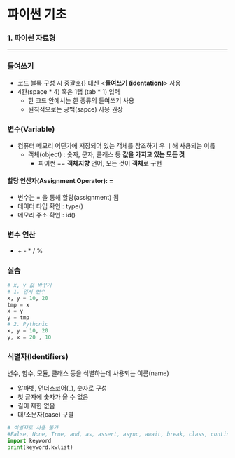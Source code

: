 # 파이썬 기초



### 1. 파이썬 자료형

---

### 들여쓰기

* 코드 블록 구성 시 중괄호{} 대신 <**들여쓰기 (identation)**>  사용
* 4칸(space * 4) 혹은 1탭 (tab * 1) 입력
  * 한 코드 안에서는 한 종류의 들여쓰기 사용
  * 원칙적으로는 공백(sapce) 사용 권장



### 변수(Variable)

* 컴퓨터 메모리 어딘가에 저장되어 있는 객체를 참조하기 우 ㅣ해 사용되는 이름
  * 객체(object) : 숫자, 문자, 클래스 등 **값을 가지고 있는 모든 것**
    * 파이썬 == **객체지향** 언어, 모든 것이 **객체**로 구현



#### 할당 연산자(Assignment Operator): =

* 변수는 = 을 통해 할당(assignment) 됨
* 데이터 타입 확인 : type()
* 메모리 주소 확인 : id()

### 변수 연산

* \+ - * / %



### 실습

```python
# x, y 값 바꾸기
# 1. 임시 변수
x, y = 10, 20
tmp = x
x = y
y = tmp
# 2. Pythonic
x, y = 10, 20
y, x = 20 , 10
```



### 식별자(Identifiers)

변수, 함수, 모듈, 클래스 등을 식별하는데 사용되는 이름(name)

* 알파벳, 언더스코어(_), 숫자로 구성
* 첫 글자에 숫자가 올 수 없음
* 길이 제한 없음
* 대/소문자(case) 구별

```python
# 식별자로 사용 불가
#False, None, True, and, as, assert, async, await, break, class, continue, def, del, elif, else, except, finally, for, from, global, if, import, in, is, lambda, nonlocal, not, or, pass, raise, return, try, while, with, yield
import keyword
print(keyword.kwlist)
```

